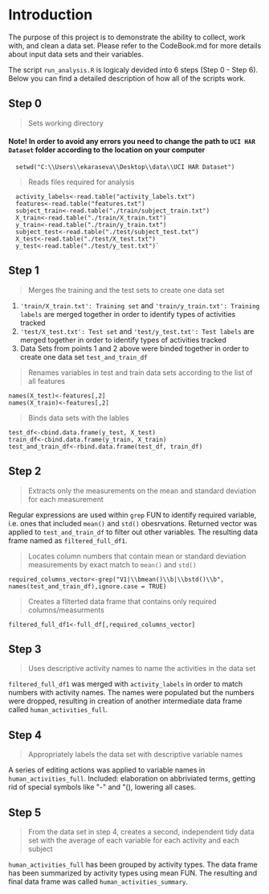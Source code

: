 # Introduction
The purpose of this project is to demonstrate the ability to collect, work with, and clean a data set.
Please refer to the CodeBook.md for more details about input data sets and their variables.

The script `run_analysis.R` is logicaly devided into 6 steps (Step 0 - Step 6).
Below you can find a detailed description of how all of the scripts work.

## Step 0 
> Sets working directory
#### Note! In order to avoid any errors you need to change the path to `UCI HAR Dataset` folder according to the location on your computer
```{r eval=FALSE}
  setwd("C:\\Users\\ekaraseva\\Desktop\\data\\UCI HAR Dataset")
```  
> Reads files required for analysis

```{r eval=FALSE}  
  activity_labels<-read.table("activity_labels.txt")
  features<-read.table("features.txt")
  subject_train<-read.table("./train/subject_train.txt")
  X_train<-read.table("./train/X_train.txt")
  y_train<-read.table("./train/y_train.txt")
  subject_test<-read.table("./test/subject_test.txt")
  X_test<-read.table("./test/X_test.txt")
  y_test<-read.table("./test/y_test.txt")`
```
## Step 1
> Merges the training and the test sets to create one data set

1. `'train/X_train.txt': Training set` and `'train/y_train.txt': Training labels` are merged together in order to identify types of activities tracked
2. `'test/X_test.txt': Test set` and `'test/y_test.txt': Test labels` are merged together in order to identify types of activities tracked
3. Data Sets from points 1 and 2 above were binded together in order to create one data set `test_and_train_df`

> Renames variables in test and train data sets according to the list of all features
  ```{r eval=FALSE}  
  names(X_test)<-features[,2]
  names(X_train)<-features[,2]
  ```
> Binds data sets with the lables
  ```{r eval=FALSE}  
  test_df<-cbind.data.frame(y_test, X_test)
  train_df<-cbind.data.frame(y_train, X_train)
  test_and_train_df<-rbind.data.frame(test_df, train_df)
  ```    
## Step 2
> Extracts only the measurements on the mean and standard deviation for each measurement

Regular expressions are used within `grep` FUN to identify required variable, i.e. ones that included `mean()` and `std()` obesrvations.
Returned vector was applied to `test_and_train_df` to filter out other variables. The resulting data frame named as `filtered_full_df1`.

> Locates column numbers that contain mean or standard deviation measurements by exact match to `mean()` and `std()`
  ```{r eval=FALSE}  
  required_columns_vector<-grep("V1|\\bmean()\\b|\\bstd()\\b", names(test_and_train_df),ignore.case = TRUE)
  ```
> Creates a filterted data frame that contains only required columns/measurments
  ```{r eval=FALSE}  
  filtered_full_df1<-full_df[,required_columns_vector]
  ```
## Step 3
> Uses descriptive activity names to name the activities in the data set

`filtered_full_df1` was merged with `activity_labels` in order to match numbers with activity names. The names were populated but the numbers were dropped, resulting in creation of another intermediate data frame called `human_activities_full`. 

## Step 4 
> Appropriately labels the data set with descriptive variable names

A series of editing actions was applied to variable names in `human_activities_full`. Included: elaboration on abbriviated terms, getting rid of special symbols like "-" and "(), lowering all cases.

## Step 5
> From the data set in step 4, creates a second, independent tidy data set with the average of each variable for each activity and each subject

`human_activities_full` has been grouped by activity types. The data frame has been summarized by activity types using mean FUN. The resulting and final data frame was called `human_activities_summary`.
